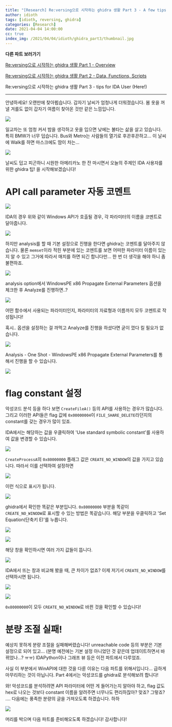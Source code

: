 ```yaml
---
title: "[Research] Re:versing으로 시작하는 ghidra 생활 Part 3 - A few tips for IDA User"
author: idioth
tags: [idioth, reversing, ghidra]
categories: [Research]
date: 2021-04-04 14:00:00
cc: true
index_img: /2021/04/04/idioth/ghidra_part3/thumbnail.jpg
---
```


**다른 파트 보러가기**

[Re:versing으로 시작하는 ghidra 생활 Part 1 - Overview](https://hackyboiz.github.io/2021/02/07/idioth/ghidra_part1/)

[Re:versing으로 시작하는 ghidra 생활 Part 2 - Data, Functions, Scripts](https://hackyboiz.github.io/2021/03/07/idioth/ghidra_part2/)

Re:versing으로 시작하는 ghidra 생활 Part 3 - tips for IDA User (Here!)

---

안녕하세요! 오랜만에 찾아뵙습니다. 갑자기 날씨가 엄청나게 더워졌습니다. 봄 옷을 꺼낼 겨를도 없이 갑자기 여름이 찾아온 것만 같은 느낌입니다.

![](ghidra_part3/Untitled.png)

일교차는 또 엄청 커서 밤을 생각하고 옷을 입으면 낮에는 불타는 삶을 살고 있습니다. 특히 BMW가 너무 덥습니다. Bus와 Metro는 사람들의 열기로 후끈후끈하고... 이 날씨에 Walk를 하면 마스크에도 땀이 차는...

![](ghidra_part3/Untitled%201.png)

날씨도 덥고 피곤하니 시원한 아메리카노 한 잔 마시면서 오늘의 주제인 IDA 사용자를 위한 ghidra 팁! 을 시작해보겠습니다!

# API call parameter 자동 코멘트

![](ghidra_part3/Untitled%202.png)

IDA의 경우 위와 같이 Windows API가 호출될 경우, 각 파라미터의 이름을 코멘트로 달아줍니다.

![](ghidra_part3/Untitled%203.png)

하지만 analysis를 할 때 기본 설정으로 진행을 한다면 ghidra는 코멘트를 달아주지 않습니다. 물론 `memset`이라 적힌 부분에 있는 코멘트를 보면 어떠한 파라미터 이름이 있는지 알 수 있고 그거에 따라서 매치를 하면 되긴 합니다만... 한 번 더 생각을 해야 하니 좀 불편하죠.

![](ghidra_part3/Untitled%204.png)

analysis option에서 WindowsPE x86 Propagate External Parameters 옵션을 체크한 후 Analyze를 진행하면..?

![](ghidra_part3/Untitled%205.png)

어떤 함수에서 사용되는 파라미터인지, 파라미터의 자료형과 이름까지 모두 코멘트로 작성됩니다!

혹시.. 옵션을 설정하는 걸 까먹고 Analyze를 진행을 하셨다면 굳이 껐다 킬 필요가 없습니다.

![](ghidra_part3/Untitled%206.png)

Analysis - One Shot - WindowsPE x86 Propagate External Parameters를 통해서 진행을 할 수 있습니다.

![](ghidra_part3/Untitled%207.png)

# flag constant 설정

악성코드 분석 등을 하다 보면 `CreateFileA()` 등의 API를 사용하는 경우가 많습니다. 그리고 이러한 API들은 flag 값에 `0x00000004`이 `FILE_SHARE_DELETE`라던지의 constant를 갖는 경우가 많이 있죠.

IDA에서는 해당하는 값을 우클릭하여 'Use standard symbolic constant'를 사용하여 값을 변경할 수 있습니다.

![](ghidra_part3/Untitled%208.png)

`CreateProcessA`의 `0x80000000` 플래그 값은 `CREATE_NO_WINDOW`의 값을 가지고 있습니다. 따라서 이를 선택하여 설정하면

![](ghidra_part3/Untitled%209.png)

이런 식으로 표시가 됩니다.

![](ghidra_part3/Untitled%2010.png)

ghidra에서 확인한 똑같은 부분입니다. `0x80000000` 부분을 똑같이 `CREATE_NO_WINODW`로 표시할 수 있는 방법은 똑같습니다. 해당 부분을 우클릭하고 'Set Equation(단축키 E)'를 누릅니다.

![](ghidra_part3/Untitled%2011.png)

![](ghidra_part3/Untitled%2012.png)

해당 창을 확인하시면 여러 가지 값들이 뜹니다.

![](ghidra_part3/Untitled%2013.png)

IDA에서 뜨는 창과 비교해 봤을 때, 큰 차이가 없죠? 이제 저기서 `CREATE_NO_WINDOW`를 선택하시면 됩니다.

![](ghidra_part3/Untitled%2014.png)

![](ghidra_part3/Untitled%2015.png)

`0x80000000`이 모두 `CREATE_NO_WINDOW`로 바뀐 것을 확인할 수 있습니다!

# 분량 조절 실패!

예상치 못하게 분량 조절을 실패해버렸습니다! unreachable code 등의 부분은 기본 설정으로 되어 있고... (분명 예전에는 기본 설정 아니었던 것 같은데 업데이트하면서 바뀌었나...? ㅠㅠ) IDAPython이나 그래프 뷰 등은 이전 파트에서 다루었죠.

사실 이 부분에서 WinAPI에 대한 것을 다룬 이유는 다음 파트를 위해서입니다... 급하게 마무리하는 것이 아닙니다. Part 4에서는 악성코드를 ghidra로 분석해보려 합니다!

와! 악성코드를 분석하려면 API 파라미터에 어떤 게 들어가는지 알아야 하고, flag 값도 hex로 나오는 것보다 constant 이름을 알려주면 너무나도 편리하잖아? 맞죠? 그렇죠? .... 다음에는 풍족한 분량의 글을 가져오도록 하겠습니다. 하하

![](ghidra_part3/Untitled%2016.png)

머리를 박으며 다음 파트를 준비해오도록 하겠습니다! 감사합니다!